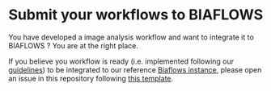 # Submit your workflows to BIAFLOWS

You have developed a image analysis workflow and want to integrate it to BIAFLOWS ? You are at the right place.

If you believe you workflow is ready (i.e. implemented following our [guidelines](https://neubias-wg5.github.io/creating_bia_workflow_and_adding_to_biaflows_instance.html)) to be integrated to our reference [Biaflows instance](biaflows.neubias.org), please open an issue in this repository following [this template](https://github.com/Neubias-WG5/SubmitToBiaflows/issues/new?assignees=&labels=new_workflow&template=workflow-integration-request.md&title=%5BWORKFLOW_NAME%5D+).

